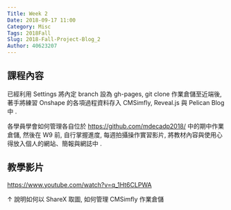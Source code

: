 ```yaml
---
Title: Week 2
Date: 2018-09-17 11:00
Category: Misc
Tags: 2018Fall
Slug: 2018-Fall-Project-Blog_2
Author: 40623207
---
```


<!-- PELICAN_END_SUMMARY -->

課程內容
----

已經利用 Settings 將內定 branch 設為 gh-pages, git clone 作業倉儲至近端後, 著手將練習 Onshape 的各項過程資料存入 CMSimfly, Reveal.js 與 Pelican Blog 中 .

各學員學會如何管理各自位於 <a href="https://github.com/mdecadp2018/">https://github.com/mdecadp2018/</a> 中的期中作業倉儲, 然後在 W9 前, 自行掌握進度, 每週拍攝操作實習影片, 將教材內容與使用心得放入個人的網站、簡報與網誌中 .

教學影片
----

<a href="https://www.youtube.com/watch?v=q_1Ht6CLPWA">https://www.youtube.com/watch?v=q_1Ht6CLPWA</a>

↑ 說明如何以 ShareX 取圖, 如何管理 CMSimfly 作業倉儲
